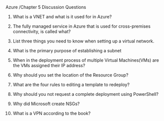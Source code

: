 Azure /Chapter 5 
Discussion Questions
1.  What is a VNET and what is it used for in Azure?

2. The fully managed service in Azure that is used for cross-premises connectivity, is called what?

3. List three things you need to know when setting up a virtual network.

4.  What is the primary purpose of establishing a subnet

5.  When in the deployment process of multiple Virtual Machines(VMs) are the VMs assigned their IP address?

6.  Why should you set the location of the Resource Group?

7.  What are the four rules to editing a template to redeploy?

8.  Why should you not request a complete deployment using PowerShell?


9.  Why did Microsoft create NSGs?


10.  What is a VPN according to the book?
